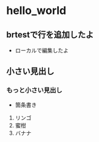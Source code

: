 # hello_world

## brtestで行を追加したよ

- ローカルで編集したよ

## 小さい見出し

### もっと小さい見出し
- 箇条書き

1. リンゴ
2. 蜜柑
3. バナナ
